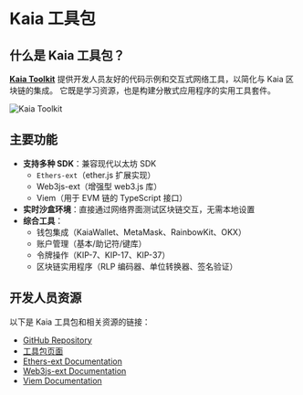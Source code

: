 # Kaia 工具包

## 什么是 Kaia 工具包？

[**Kaia Toolkit**](https://toolkit.kaia.io) 提供开发人员友好的代码示例和交互式网络工具，以简化与 Kaia 区块链的集成。 它既是学习资源，也是构建分散式应用程序的实用工具套件。

![Kaia Toolkit](/img/build/tools/klaytn-online-toolkit.png)

## 主要功能

- **支持多种 SDK**：兼容现代以太坊 SDK
  - `Ethers-ext`（ether.js 扩展实现）
  - Web3js-ext（增强型 web3.js 库）
  - Viem（用于 EVM 链的 TypeScript 接口）
- **实时沙盒环境**：直接通过网络界面测试区块链交互，无需本地设置
- **综合工具**：
  - 钱包集成（KaiaWallet、MetaMask、RainbowKit、OKX）
  - 账户管理（基本/助记符/键库）
  - 令牌操作（KIP-7、KIP-17、KIP-37）
  - 区块链实用程序（RLP 编码器、单位转换器、签名验证）

## 开发人员资源

以下是 Kaia 工具包和相关资源的链接：

- [GitHub Repository](https://github.com/kaiachain/kaia-online-toolkit)
- [工具包页面](https://toolkit.kaia.io)
- [Ethers-ext Documentation](../../references/sdk/ethers-ext/getting-started.md)
- [Web3js-ext Documentation](../../references/sdk/web3js-ext/getting-started.md)
- [Viem Documentation](../../references/sdk/viem/viem.md)